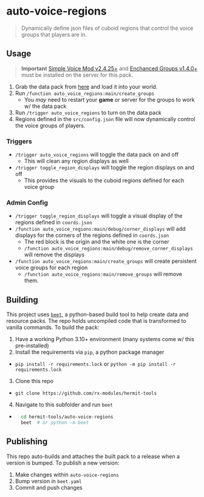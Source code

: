 # auto-voice-regions
> Dynamically define json files of cuboid regions that control the voice groups that players are in.

## Usage

> **Important**
> [Simple Voice Mod v2.4.25+](https://modrinth.com/plugin/simple-voice-chat) and [Enchanced Groups v1.4.0+](https://modrinth.com/mod/enhanced-groups) must be installed on the server for this pack.

1. Grab the data pack from [here](https://github.com/rx-modules/hermit-tools/releases/tag/avr-v1.0) and load it into your world.
2. Run `/function auto_voice_regions:main/create_groups`
   - You *may* need to restart your **game** or server for the groups to work w/ the data pack
3. Run `/trigger auto_voice_regions` to turn on the data pack
4. Regions defined in the `src/config.json` file will now dynamically control the voice groups of players.

### Triggers

- `/trigger auto_voice_regions` will toggle the data pack on and off
  - This will clean any region displays as well
- `/trigger toggle_region_displays` will toggle the region displays on and off
  - This provides the visuals to the cuboid regions defined for each voice group


### Admin Config

- `/trigger toggle_region_displays` will toggle a visual display of the regions defined in `coords.json`
- `/function auto_voice_regions:main/debug/corner_displays` will add displays for the corners of the regions defined in `coords.json`
  - The red block is the origin and the white one is the corner
  - `/function auto_voice_regions:main/debug/remove_corner_displays` will remove the displays
- `/function auto_voice_regions:main/create_groups` will create persistent voice groups for each region
  - `/function auto_voice_regions:main/remove_groups` will remove them.

## Building

This project uses [`beet`](https://github.com/mcbeet/beet), a python-based build tool to help create data and resource packs. The repo holds uncompiled code that is transformed to vanilla commands. To build the pack:

1. Have a working Python 3.10+ environment (many systems come w/ this pre-installed)
2. Install the requirements via `pip`, a python package manager
  - `pip install -r requirements.lock` or `python -m pip install -r requirements.lock`
3. Clone this repo
  - `git clone https://github.com/rx-modules/hermit-tools`
4. Navigate to this subfolder and run `beet`
  - ```bash
      cd hermit-tools/auto-voice-regions
      beet  # or python -m beet
    ```

## Publishing

This repo auto-builds and attaches the built pack to a release when a version is bumped. To publish a new version:

1. Make changes within `auto-voice-regions`
2. Bump version in `beet.yaml`
3. Commit and push changes
